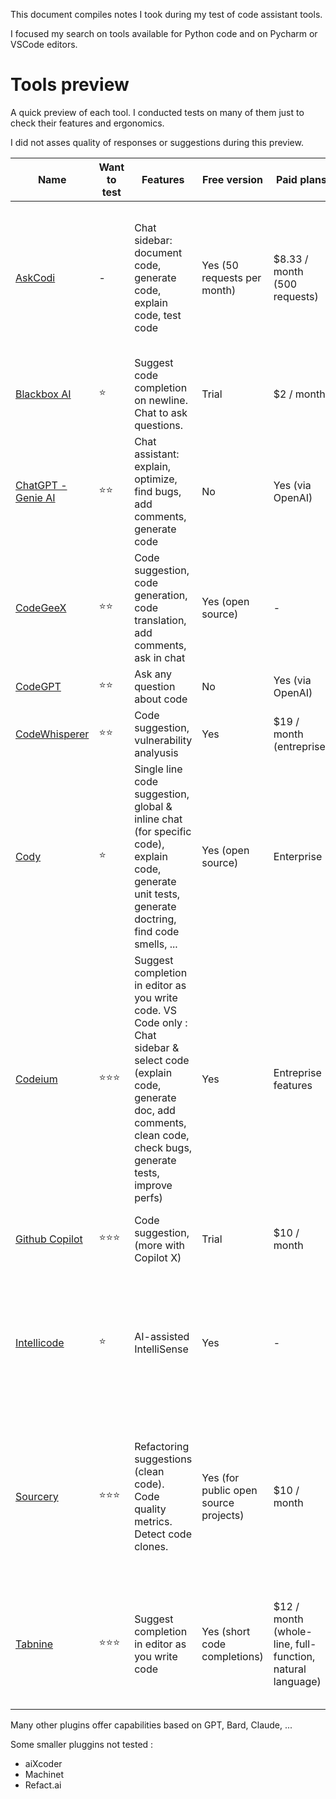 This document compiles notes I took during my test of code assistant tools.

I focused my search on tools available for Python code and on Pycharm or VSCode editors.


# Tools preview

A quick preview of each tool. I conducted tests on many of them just to check their features and ergonomics.

I did not asses quality of responses or suggestions during this preview.


| Name                                                                                             | Want to test | Features                                                                                                                                                                                    | Free version                          | Paid plans                                                | Supported IDE                                                                   | Needs account | Preview comments                                                                                                                                                                      | Modif     |
|--------------------------------------------------------------------------------------------------|--------------|---------------------------------------------------------------------------------------------------------------------------------------------------------------------------------------------|---------------------------------------|-----------------------------------------------------------|---------------------------------------------------------------------------------|---------------|---------------------------------------------------------------------------------------------------------------------------------------------------------------------------------------|-----------|
| [AskCodi](https://www.askcodi.com/)                                                              | -            | Chat sidebar: document code, generate code, explain code, test code                                                                                                                         | Yes (50 requests per month)           | $8.33 / month (500 requests)                              | VSCode, Jetbrains, Sublime text                                                 | Yes           | Select some code or comment lines to launch a request to AskCodi. Good integration in VSCode but bad in Pycharm.                                                                      | July 2023 |
| [Blackbox AI](https://www.useblackbox.io/)                                                       | ⭐            | Suggest code completion on newline. Chat to ask questions.                                                                                                                                  | Trial                                 | $2 / month                                                | VSCode, Jupyter Lab, Google Colab                                               | Yes           | Very slow to make a suggestion. Suggestions don't seem relevant.                                                                                                                      | July 2023 |
| [ChatGPT - Genie AI](https://marketplace.visualstudio.com/items?itemName=genieai.chatgpt-vscode) | ⭐⭐           | Chat assistant: explain, optimize, find bugs, add comments, generate code                                                                                                                   | No                                    | Yes (via OpenAI)                                          | VSCode only                                                                     | Yes (OpenAIà  | Use GPT models (OpenAI or Azure OpenAI)                                                                                                                                               | July 2023 |
| [CodeGeeX](https://codegeex.cn/)                                                                 | ⭐⭐           | Code suggestion, code generation, code translation, add comments, ask in chat                                                                                                               | Yes (open source)                     | -                                                         | VSCode, Jetbrains                                                               | Optional      | Chinese service. Not fast but not too slow. Not sure about suggestions quality.                                                                                                       | July 2023 |
| [CodeGPT](https://plugins.jetbrains.com/plugin/21056-codegpt)                                    | ⭐⭐           | Ask any question about code                                                                                                                                                                 | No                                    | Yes (via OpenAI)                                          | Jetbrains only                                                                  | Yes (OpenAI)  | Need OpenAI key                                                                                                                                                                       | July 2023 |
| [CodeWhisperer](https://aws.amazon.com/fr/codewhisperer/)                                        | ⭐⭐           | Code suggestion, vulnerability analyusis                                                                                                                                                    | Yes                                   | $19 / month (entreprise)                                  | VSCode, Jetbrains,                                                              | Yes (AWS)     | Need AWS account                                                                                                                                                                      | July 2023 |
| [Cody](https://docs.sourcegraph.com/cody)                                                        | ⭐            | Single line code suggestion, global & inline chat (for specific code), explain code, generate unit tests, generate doctring, find code smells, ...                                          | Yes (open source)                     | Enterprise                                                | VSCode, (Jetbrains alpha)                                                       | Yes           | The chat sidebar was not working. Completion does not always work after pressing enter.                                                                                               | July 2023 |
| [Codeium](https://codeium.com/)                                                                  | ⭐⭐⭐          | Suggest completion in editor as you write code. VS Code only : Chat sidebar & select code (explain code, generate doc, add comments, clean code, check bugs, generate tests, improve perfs) | Yes                                   | Entreprise features                                       | VSCode, Jetbrains, , Sublime, Vim, Android Studio, Jupyter Notebook, ...        | Yes           | Good multiline code completion suggestion. Provides just a single completion that you can accept. Nice features added with chat sidebar or when selecting code lines. Fast to answer. | July 2023 |
| [Github Copilot](https://github.com/features/copilot)                                            | ⭐⭐⭐          | Code suggestion, (more with Copilot X)                                                                                                                                                      | Trial                                 | $10 / month                                               | VSCode, Jetbrains, Neovim, Visual Studio                                        |               | Not tested                                                                                                                                                                            | July 2023 |
| [Intellicode](https://visualstudio.microsoft.com/fr/services/intellicode/)                       | ⭐            | AI-assisted IntelliSense                                                                                                                                                                    | Yes                                   | -                                                         | VSCode                                                                          | No            | Better suggestions for Intellisense. Is it really that usefull ? Is there already something like this in Pycharm ?                                                                    | July 2023 |
| [Sourcery](https://sourcery.ai/)                                                                 | ⭐⭐⭐          | Refactoring suggestions (clean code). Code quality metrics. Detect code clones.                                                                                                             | Yes (for public open source projects) | $10 / month                                               | VSCode, Jetbrains, Sublime, VIM, CLI, pre-commit hook                           | Yes           | Account supposed to be optional but asked for one. Focused on Python. To be used in combinaison with other standards (black, flake8).                                                 | July 2023 |
| [Tabnine](https://www.tabnine.com/install)                                                       | ⭐⭐⭐          | Suggest completion in editor as you write code                                                                                                                                              | Yes (short code completions)          | $12 / month (whole-line, full-function, natural language) | VSCode, Jetbrains, Eclipse, Sublime, Vim, Android Studio, Jupyter Notebook, ... | Yes           | Code completions suggestion as you write it. Tab to accept it. Easy to use and can be very usefull I think. Fast.                                                                     | July 2023 |

Many other plugins offer capabilities based on GPT, Bard, Claude, ...

Some smaller pluggins not tested : 

- aiXcoder
- Machinet
- Refact.ai
